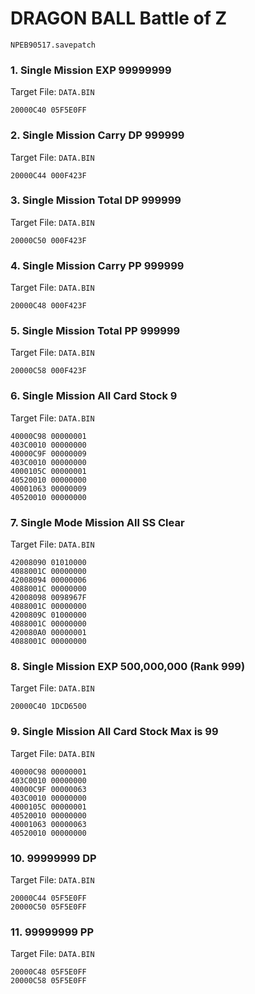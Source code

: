 #  DRAGON BALL  Battle of Z 

`NPEB90517.savepatch`

### 1. Single Mission EXP 99999999

Target File: `DATA.BIN`

```
20000C40 05F5E0FF
```

### 2. Single Mission Carry DP 999999

Target File: `DATA.BIN`

```
20000C44 000F423F
```

### 3. Single Mission Total DP 999999

Target File: `DATA.BIN`

```
20000C50 000F423F
```

### 4. Single Mission Carry PP 999999

Target File: `DATA.BIN`

```
20000C48 000F423F
```

### 5. Single Mission Total PP 999999

Target File: `DATA.BIN`

```
20000C58 000F423F
```

### 6. Single Mission All Card Stock 9

Target File: `DATA.BIN`

```
40000C98 00000001
403C0010 00000000
40000C9F 00000009
403C0010 00000000
4000105C 00000001
40520010 00000000
40001063 00000009
40520010 00000000
```

### 7. Single Mode Mission All SS Clear

Target File: `DATA.BIN`

```
42008090 01010000
4088001C 00000000
42008094 00000006
4088001C 00000000
42008098 0098967F
4088001C 00000000
4200809C 01000000
4088001C 00000000
420080A0 00000001
4088001C 00000000
```

### 8. Single Mission EXP 500,000,000 (Rank 999)

Target File: `DATA.BIN`

```
20000C40 1DCD6500
```

### 9. Single Mission All Card Stock Max is 99

Target File: `DATA.BIN`

```
40000C98 00000001
403C0010 00000000
40000C9F 00000063
403C0010 00000000
4000105C 00000001
40520010 00000000
40001063 00000063
40520010 00000000
```

### 10. 99999999 DP

Target File: `DATA.BIN`

```
20000C44 05F5E0FF
20000C50 05F5E0FF
```

### 11. 99999999 PP

Target File: `DATA.BIN`

```
20000C48 05F5E0FF
20000C58 05F5E0FF
```

